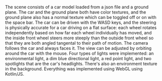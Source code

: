 The scene consists of a car model loaded from a json file and a ground plane.  The car and the ground plane both have color textures, and the ground plane also has a normal texture which can be toggled off or on with the space bar.  The car can be driven with the WASD keys, and the steering is physically accurate for a car driving on a flat surface: each wheel rotates independently based on how far each wheel individually has moved, and the inside front wheel steers more steeply than the outside front wheel so that they are both angled tangental to their path of motion.  The camera follows the car and always faces it.  The view can be adjusted by orbiting around the car with the mouse.  Four types of lights were implemented: an environmental light, a dim blue directional light, a red point light, and two spotlights that are the car's headlights.  There's also an environment texture in the background.  Everything was implemented using WebGL using Kotlin/JS.
